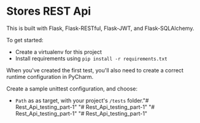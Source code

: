 # Stores REST Api

This is built with Flask, Flask-RESTful, Flask-JWT, and Flask-SQLAlchemy.

To get started:

- Create a virtualenv for this project
- Install requirements using `pip install -r requirements.txt`

When you've created the first test, you'll also need to create a correct runtime configuration in PyCharm.

Create a sample unittest configuration, and choose:

- `Path` as as target, with your project's `/tests` folder."# Rest_Api_testing_part-1" 
"# Rest_Api_testing_part-1" 
"# Rest_Api_testing_part-1" 
"# Rest_Api_testing_part-1" 
